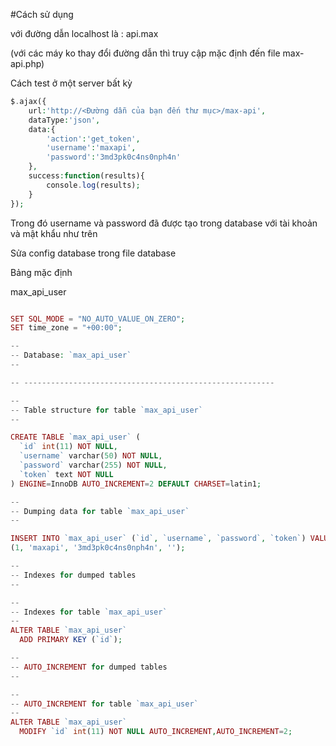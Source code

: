 #Cách sử dụng

với đường dẫn localhost là : api.max

(với các máy ko thay đổi đường dẫn thì truy cập mặc định đến file max-api.php)


Cách test ở một server bất kỳ
```php
$.ajax({
    url:'http://<Đường dẫn của bạn đến thư mục>/max-api',
    dataType:'json',
    data:{
        'action':'get_token',
        'username':'maxapi',
        'password':'3md3pk0c4ns0nph4n'
    },
    success:function(results){
        console.log(results);
    }
});

```
Trong đó username và password đã được tạo trong database với tài khoản và mật khẩu như trên

Sửa config database trong file database

Bảng mặc định

max_api_user
```php

SET SQL_MODE = "NO_AUTO_VALUE_ON_ZERO";
SET time_zone = "+00:00";

--
-- Database: `max_api_user`
--

-- --------------------------------------------------------

--
-- Table structure for table `max_api_user`
--

CREATE TABLE `max_api_user` (
  `id` int(11) NOT NULL,
  `username` varchar(50) NOT NULL,
  `password` varchar(255) NOT NULL,
  `token` text NOT NULL
) ENGINE=InnoDB AUTO_INCREMENT=2 DEFAULT CHARSET=latin1;

--
-- Dumping data for table `max_api_user`
--

INSERT INTO `max_api_user` (`id`, `username`, `password`, `token`) VALUES
(1, 'maxapi', '3md3pk0c4ns0nph4n', '');

--
-- Indexes for dumped tables
--

--
-- Indexes for table `max_api_user`
--
ALTER TABLE `max_api_user`
  ADD PRIMARY KEY (`id`);

--
-- AUTO_INCREMENT for dumped tables
--

--
-- AUTO_INCREMENT for table `max_api_user`
--
ALTER TABLE `max_api_user`
  MODIFY `id` int(11) NOT NULL AUTO_INCREMENT,AUTO_INCREMENT=2;
```


